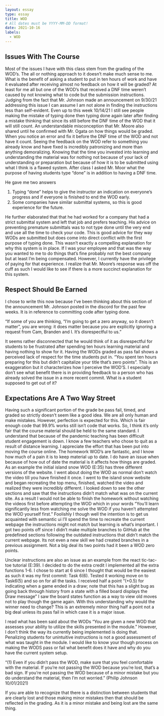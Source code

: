 ```yaml
---
layout: essay
type: essay
title: WOD
# All dates must be YYYY-MM-DD format!
date: 2021-10-16
labels:
  - WOD
---
```

## Issues With The Course
Most of the issues I have with this class stem from the grading of the WOD’s. The all or nothing approach to it doesn’t make much sense to me. What is the benefit of asking a student to put in ten hours of work and have it evaluated after receiving almost no feedback on how it will be graded? At least for me all but one of the WOD’s that received a DNF time weren’t caused by not knowing what to code but the submission instructions. Judging from the fact that Mr. Johnson made an announcement on 9/30/21 addressing this issue I can assume I am not alone in finding the instructions less than self-evident. Even up to this week 10/14/21 I still see people making the mistake of typing done then typing done again later after finding a mistake thinking that since its still before the DNF time of the WOD that it will still count. An understandable misconception that Mr. Moore also shared until he confirmed with Mr. Ogata on how things would be graded. When you notice an error and fix it before the DNF time of the WOD and not have it count. Seeing the feedback on the WOD refer to something you already know and have fixed is incredibly patronizing and more than anything demoralizing. Knowing that the time you invested into learning and understanding the material was for nothing not because of your lack of understanding or preparation but because of how it is to be submitted using what I think is a flawed system. After class I asked Mr. Moor what the purpose of having students type “done” is in addition to having a DNF time. 

He gave me two answers

1) Typing “done” helps to give the instructor an indication on everyone’s progress and if everyone is finished to end the WOD early.
2) Some companies have similar submittal systems, so this is good experience for the future.

He further elaborated that that he had worked for a company that had a strict submittal system and left that job and prefers teaching. His advice on preventing premature submittals was to not type done until the very end and use all the time to check your code. This is good advice for they way WODs are submitted but does come into direct conflict with the first purpose of typing done. This wasn’t exactly a compelling explanation for why this system is in place. If I was your employee and that was the way you wanted to me to do things that’s fine probably not the best company but at least I’m being compensated. However, I currently have the privilege of paying for that experience. I realize that Mr. Moore’s response was off the cuff as such I would like to see if there is a more succinct explanation for this system.

## Respect Should Be Earned
I chose to write this now because I’ve been thinking about this section of the announcement Mr. Johnson posted in the discord for the past few weeks. It is in reference to committing code after typing done.

“If some of you are thinking, “I’m going to get a zero anyway, so it doesn’t matter”, you are wrong: it does matter because you are explicitly ignoring a request from Cam, Branden and I. It’s disrespectful to us.”

It seems rather disconnected that he would think of it as disrespectful for students to be frustrated after spending ten hours learning material and having nothing to show for it. Having the WODs graded as pass fail shows a perceived lack of respect for the time students put in. “You spent ten hours preparing for this but didn’t capitalize your title that’s zero points”. This is an exaggeration but it characterizes how I perceive the WOD’S. I especially don’t see what benefit there is in providing feedback to a person who has already solved the issue in a more recent commit. What is a student supposed to get out of it? 

## Expectations Are A Two Way Street
Having such a significant portion of the grade be pass fail, timed, and graded so strictly doesn’t seem like a good idea. We are all only human and make mistakes. However, perfection is expected for this. Which is fair enough code that 99.9% works still isn’t code that works. So, I think it’s only fair that the course material should be held to the same standard. I understand that because of the pandemic teaching has been difficult student engagement is down. I know a few teachers who chose to quit as a result of distance learning. I appreciate the effort that has been put into moving the course online. The homework WOD’s are fantastic, and I know how much of a pain it is to keep material up to date. I do have an issue when because of how out of date the material is it affects how things are graded. As an example the initial island snow WOD (E:35) has three different versions of the website. I went about doing the WOD as normal don’t watch the video till you have finished it once. I went to the island snow website and began recreating the top menu, finished, watched the video and realized they were incredibly different. I looked down to see the other sections and saw that the instructions didn’t match what was on the current site. As a result I would not be able to finish the homework without watching the videos first before attempting the WOD which in your words “You’ll learn significantly less from watching me solve the WOD if you haven’t attempted the WOD yourself first.” Foolishly I though well the intention is to get us acquainted with semantic ui I’ll spend the time to recreate the current webpage the instructions might not match but learning is what’s important. I got two points off since I didn’t make multiple branches to GitHub at the predefined sections following the outdated instructions that didn’t match the current webpage. Its not even a new skill we had created branches in a previous assignment. Not a big deal its two points had it been a WOD zero points.

Unclear instructions are also an issue as an example from the react tic-tac-toe tutorial (E:39). I decided to do the extra credit I implemented all the extra functions 1-6. I chose to start at 6 since I thought that would be the easiest as such it was my first commit: Task 6(6). Tested it working move on to Task6(5) and so on for all the tasks. I received half a point “(+0.5) for indicating when a game ended in a draw; note that this has a slight bug as going back through history from a state with a filled board displays the Draw message” I saw the board states function as a way to view old moves not to play though the game again. With this understanding why would the winner need to change? This is an extremely minor thing half a point not a big deal unless its pass fail in which case it is a major issue.

I read what has been said about the WODs “You are given a new WOD that assesses your ability to utilize the skills presented in the module.” However, I don’t think the way its currently being implemented is doing that. Penalizing students for unintuitive instructions is not a good assessment of what was taught in the module. I would like to know your though process on making the WODS pass or fail what benefit does it have and why do you have the current system setup.

“(1) Even if you didn’t pass the WOD, make sure that you feel comfortable with the material. If you’re not passing the WOD because you’re lost, that’s a bad sign. If you’re not passing the WOD because of a minor mistake but you do understand the material, then I’m not worried.” (Philip Johnson 10/01/2021)

If you are able to recognize that there is a distinction between students that are clearly lost and those making minor mistakes then that should be reflected in the grading. As it is a minor mistake and being lost are the same thing.
